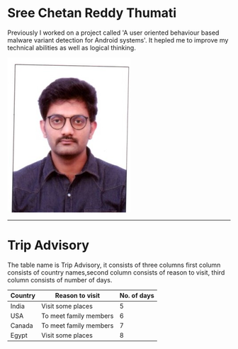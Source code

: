 # Sree Chetan Reddy Thumati
Previously I worked on a project called 'A user oriented behaviour based malware variant detection for Android
systems'. It hepled me to improve my technical abilities as well as logical thinking.

![me](/SHIVA0010.jpg)

---

# Trip Advisory

The table name is Trip Advisory, it consists of three columns first column consists of country names,second column consists of reason to visit, third column consists of number of days.

|       **Country**    |    **Reason to visit**    |**No. of days** |
|----------------------|---------------------------|----------------|
| India                |   Visit some places       |       5        |
| USA                  |   To meet family members  |       6        |
| Canada               |   To meet family members  |       7        |
| Egypt                |   Visit some places       |       8        |
